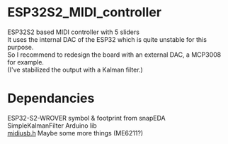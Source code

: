 # ESP32S2_MIDI_controller
ESP32S2 based MIDI controller with 5 sliders  
It uses the internal DAC of the ESP32 which is quite unstable for this purpose.   
So I recommend to redesign the board with an external DAC, a MCP3008 for example.   
(I've stabilized the output with a Kalman filter.)  

# Dependancies
ESP32-S2-WROVER symbol & footprint from snapEDA  
SimpleKalmanFilter Arduino lib  
[midiusb.h](https://github.com/chegewara/EspTinyUSB)
Maybe some more things (ME6211?)
